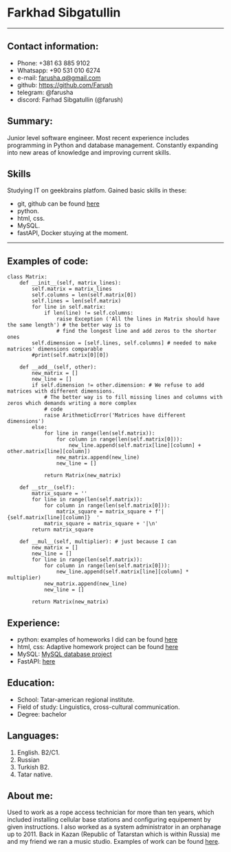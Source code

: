 
# Farkhad Sibgatullin

***



## Contact information:
* Phone: +381 63 885 9102
*  Whatsapp: +90 531 010 6274
* e-mail: farusha.q@gmail.com
* github: https://github.com/Farush
* telegram: @farusha
* discord: Farhad  Sibgatullin (@farush)

## Summary:
Junior level software engineer. Most recent experience
includes programming in Python and database management. Constantly
expanding into new areas of knowledge and improving current skills.

## Skills
Studying IT on geekbrains platfom. Gained basic skills in these:
* git, github can be found [here](https://github.com/Farush)
* python. 
* html, css.
* MySQL. 
* fastAPI, Docker stuying at the moment.
  
***

## Examples of code:

``` 
class Matrix:
    def __init__(self, matrix_lines):
        self.matrix = matrix_lines
        self.columns = len(self.matrix[0])
        self.lines = len(self.matrix)
        for line in self.matrix:
            if len(line) != self.columns:
                raise Exception ('All the lines in Matrix should have the same length') # the better way is to
                # find the longest line and add zeros to the shorter ones
        self.dimension = [self.lines, self.columns] # needed to make matrices' dimensions comparable
        #print(self.matrix[0][0])

    def __add__(self, other):
        new_matrix = []
        new_line = []
        if self.dimension != other.dimension: # We refuse to add matrices with different dimensions.
            # The better way is to fill missing lines and columns with zeros which demands writing a more complex
            # code
            raise ArithmeticError('Matrices have different dimensions')
        else:
            for line in range(len(self.matrix)):
                for column in range(len(self.matrix[0])):
                    new_line.append(self.matrix[line][column] + other.matrix[line][column])
                new_matrix.append(new_line)
                new_line = []

            return Matrix(new_matrix)

    def __str__(self):
        matrix_square = ''
        for line in range(len(self.matrix)):
            for column in range(len(self.matrix[0])):
                matrix_square = matrix_square + f'|  {self.matrix[line][column]}  '
            matrix_square = matrix_square + '|\n'
        return matrix_square

    def __mul__(self, multiplier): # just because I can
        new_matrix = []
        new_line = []
        for line in range(len(self.matrix)):
            for column in range(len(self.matrix[0])):
                new_line.append(self.matrix[line][column] * multiplier)
            new_matrix.append(new_line)
            new_line = []

        return Matrix(new_matrix)
```

## Experience:

* python: examples of homeworks I did can be found [here](https://github.com/Farush/HomeworkPython)
* html, css: Adaptive homework project can be found [here](https://farush.github.io/html-css-study-project/index.html)
* MySQL: [MySQL database project](https://github.com/Farush/MySQL-Study-Project)
* FastAPI: [here](https://github.com/Farush/Library_fastAPI)

## Education:

- School: Tatar-american regional institute. 
- Field of study: Linguistics, cross-cultural communication.
- Degree: bachelor

## Languages:
1. English. B2/C1. 
2. Russian
3. Turkish B2.
4. Tatar native.

## About me:
Used to work as a rope access technician for more than ten years, which included installing cellular base stations and configuring equipement by given instructions. I also worked as a system administrator in an orphanage up to 2011. Back in Kazan (Republic of Tatarstan which is within Russia) me and my friend we ran a music studio. Examples of work can be found [here](https://www.youtube.com/results?search_query=%D0%BF%D0%BE%D0%BF%D1%80%D1%8B%D0%B3%D1%83%D0%BD+%D0%B8+%D0%B3%D0%B2%D0%BE%D0%B7%D0%B4%D0%B8).
